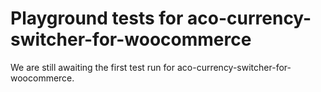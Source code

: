 # Playground tests for aco-currency-switcher-for-woocommerce
We are still awaiting the first test run for aco-currency-switcher-for-woocommerce.
